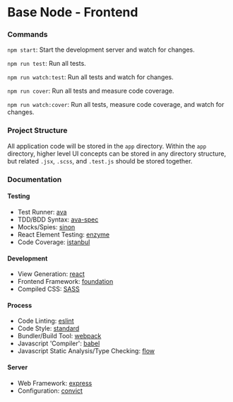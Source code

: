 # Base Node - Frontend

### Commands
`npm start`: Start the development server and watch for changes.

`npm run test`: Run all tests.

`npm run watch:test`: Run all tests and watch for changes.

`npm run cover`: Run all tests and measure code coverage.

`npm run watch:cover`: Run all tests, measure code coverage, and watch for changes.

### Project Structure

All application code will be stored in the `app` directory. Within the `app` directory, higher level UI concepts can be stored in any directory structure, but related `.jsx`, `.scss`, and `.test.js` should be stored together.

### Documentation

#### Testing

- Test Runner: [ava](https://github.com/avajs/ava)
- TDD/BDD Syntax: [ava-spec](https://github.com/avajs/ava-spec)
- Mocks/Spies: [sinon](https://github.com/sinonjs/sinon)
- React Element Testing: [enzyme](https://github.com/airbnb/enzyme)
- Code Coverage: [istanbul](https://github.com/gotwarlost/istanbul)

#### Development
- View Generation: [react](https://github.com/facebook/react)
- Frontend Framework: [foundation](http://foundation.zurb.com/sites/docs/)
- Compiled CSS: [SASS](http://www.sass-lang.com/documentation/)

#### Process
- Code Linting: [eslint](https://github.com/eslint/eslint)
- Code Style: [standard](http://standardjs.com/)
- Bundler/Build Tool: [webpack](https://webpack.github.io/docs/)
- Javascript 'Compiler': [babel](https://github.com/babel/babel)
- Javascript Static Analysis/Type Checking: [flow](https://flowtype.org/docs/getting-started.html)

#### Server
- Web Framework: [express](https://github.com/expressjs/express)
- Configuration: [convict](https://github.com/mozilla/node-convict)

